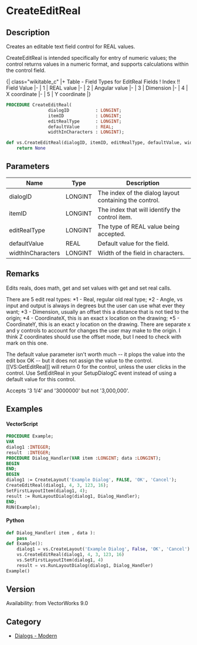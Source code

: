 # CreateEditReal

## Description
Creates an editable text field control for REAL values.

CreateEditReal is intended specifically for entry of numeric values; the control returns values in a numeric format, and supports calculations within the control field.

{| class="wikitable_c"
|+ Table - Field Types for EditReal Fields
! Index !! Field Value
|-
| 1
| REAL value
|-
| 2
| Angular value
|-
| 3
| Dimension
|-
| 4
| X coordinate
|-
| 5
| Y coordinate
|}

```pascal
PROCEDURE CreateEditReal(
				dialogID          : LONGINT;
				itemID            : LONGINT;
				editRealType      : LONGINT;
				defaultValue      : REAL;
				widthInCharacters : LONGINT);
```

```python
def vs.CreateEditReal(dialogID, itemID, editRealType, defaultValue, widthInCharacters):
    return None
```

## Parameters
|Name|Type|Description|
|---|---|---|
|dialogID|LONGINT|The index of the dialog layout containing the control.|
|itemID|LONGINT|The index that will identify the control item.|
|editRealType|LONGINT|The type of REAL value being accepted.|
|defaultValue|REAL|Default value for the field.|
|widthInCharacters|LONGINT|Width of the field in characters.|

## Remarks
Edits reals, does math,  get and set values with get and set real calls.

There are 5 edit real types:
*1 - Real, regular old real type;
*2 - Angle, vs input and output is always in degrees but the user can use what ever they want;
*3 - Dimension, usually an offset this a distance that is not tied to the origin;
*4 - CoordinateX, this is an exact x location on the drawing;
*5 - CoordinateY, this is an exact y location on the drawing. There are separate x and y controls to account for changes the user may make to the origin. I think Z coordinates should use the offset mode, but I need to check with mark on this one.

The default value parameter isn't worth much -- it plops the value into the edit box OK -- but it does not assign the value to the control. [[VS:GetEditReal]] will return 0 for the control, unless the user clicks in the control. Use SetEditReal in your SetupDialogC event instead of using a default value for this control.

Accepts '3 1/4' and '3000000' but not '3,000,000'.

## Examples
#### VectorScript ####
```pascal
PROCEDURE Example;
VAR
dialog1 :INTEGER;
result  :INTEGER;
PROCEDURE Dialog_Handler(VAR item :LONGINT; data :LONGINT);
BEGIN
END;
BEGIN
dialog1 := CreateLayout('Example Dialog', FALSE, 'OK', 'Cancel');
CreateEditReal(dialog1, 4, 3, 123, 16);
SetFirstLayoutItem(dialog1, 4);
result := RunLayoutDialog(dialog1, Dialog_Handler);
END;
RUN(Example);
```
#### Python ####
```python
def Dialog_Handler( item , data ):
	pass
def Example():
	dialog1 = vs.CreateLayout('Example Dialog', False, 'OK', 'Cancel')
	vs.CreateEditReal(dialog1, 4, 3, 123, 16)
	vs.SetFirstLayoutItem(dialog1, 4)
	result = vs.RunLayoutDialog(dialog1, Dialog_Handler)
Example()
```

## Version
Availability: from VectorWorks 9.0

## Category
* [Dialogs - Modern](../Categories/Dialogs%20-%20Modern.md)
